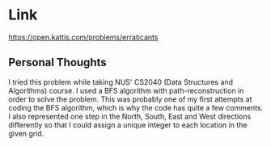 # Link

https://open.kattis.com/problems/erraticants

## Personal Thoughts

I tried this problem while taking NUS' CS2040 (Data Structures and Algorithms) course. I used a BFS algorithm with path-reconstruction in order to solve the problem. This was probably one of my first attempts at coding the BFS algorithm, which is why the code has quite a few comments. I also represented one step in the North, South, East and West directions differently so that I could assign a unique integer to each location in the given grid.

